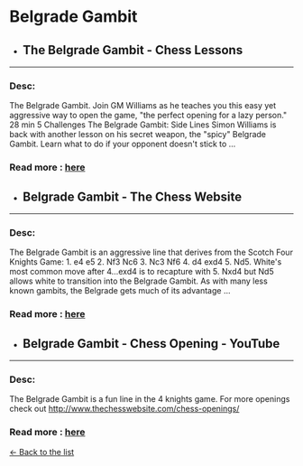 # Belgrade Gambit
- ## **The Belgrade Gambit - Chess Lessons** 

---
### Desc: 
 The Belgrade Gambit. Join GM Williams as he teaches you this easy yet aggressive way to open the game, "the perfect opening for a lazy person." 28 min 5 Challenges The Belgrade Gambit: Side Lines Simon Williams is back with another lesson on his secret weapon, the "spicy" Belgrade Gambit. Learn what to do if your opponent doesn't stick to ... 
### Read more : [here](https://www.chess.com/lessons/the-belgrade-gambit) 
- ## **Belgrade Gambit - The Chess Website** 

---
### Desc: 
 The Belgrade Gambit is an aggressive line that derives from the Scotch Four Knights Game: 1. e4 e5 2. Nf3 Nc6 3. Nc3 Nf6 4. d4 exd4 5. Nd5. White's most common move after 4…exd4 is to recapture with 5. Nxd4 but Nd5 allows white to transition into the Belgrade Gambit. As with many less known gambits, the Belgrade gets much of its advantage ... 
### Read more : [here](https://www.thechesswebsite.com/belgrade-gambit/) 
- ## **Belgrade Gambit - Chess Opening - YouTube** 

---
### Desc: 
 The Belgrade Gambit is a fun line in the 4 knights game. For more openings check out http://www.thechesswebsite.com/chess-openings/ 
### Read more : [here](https://www.youtube.com/watch?v=qNgzkDwVESY) 


[← Back to the list](chess-openings.md)